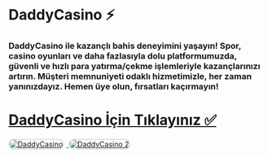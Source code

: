 # DaddyCasino ⚡️
### DaddyCasino ile kazançlı bahis deneyimini yaşayın! Spor, casino oyunları ve daha fazlasıyla dolu platformumuzda, güvenli ve hızlı para yatırma/çekme işlemleriyle kazançlarınızı artırın. Müşteri memnuniyeti odaklı hizmetimizle, her zaman yanınızdayız. Hemen üye olun, fırsatları kaçırmayın!

# <a href="https://heylink.me/denemebonusu2025/">DaddyCasino İçin Tıklayınız ✅</a>

<a href="https://heylink.me/denemebonusu2025/" title="DaddyCasino">
    <img src="https://i.ibb.co/YjtLwQ8/cats.jpg" alt="DaddyCasino" style="max-width: 48%; border: 2px solid #ddd; border-radius: 10px; margin-right: 1%;">
</a>
<a href="https://heylink.me/denemebonusu2025/" title="DaddyCasino">
    <img src="https://i.ibb.co/VHdrjnQ/df.jpg" alt="DaddyCasino 2" style="max-width: 48%; border: 2px solid #ddd; border-radius: 10px;">
</a>
